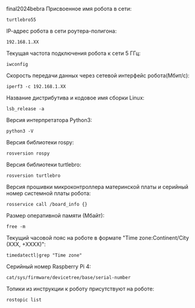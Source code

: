 final2024bebra
Присвоенное имя робота в сети:
```
turtlebro55
```
IР-адрес робота в сети роутера-полигона:
```
192.168.1.XX
```
Текущая частота подключения робота к сети 5 ГГц:
```
iwconfig
```
Скорость передачи данных через сетевой интерфейс робота(Мбит/с):
```
iperf3 -c 192.168.1.XX
```
Название дистрибутива и кодовое имя сборки Linux:
```
lsb_release -a
```
Версия интерпретатора Python3:
```
python3 -V
```
Версия библиотеки rospy:
```
rosversion rospy
```
Версия библиотеки turtlebro:
```
rosversion turtlebro
```
Версия прошивки микроконтроллера материнской платы и серийный номер системной платы робота:
```
rosservice call /board_info {}
```
Размер оперативной памяти (Мбайт):
```
free -m
```
Текущий часовой пояс на роботе в формате "Time
zone:Continent/City (XXX, +XXXX)":
```
timedatectl|grep "Time zone"
```
Серийный номер Raspberry Pi 4:
```
cat/sys/firmware/devicetree/base/serial-number
```
Топики из инструкции к роботу присутствуют на роботе:
```
rostopic list
```

